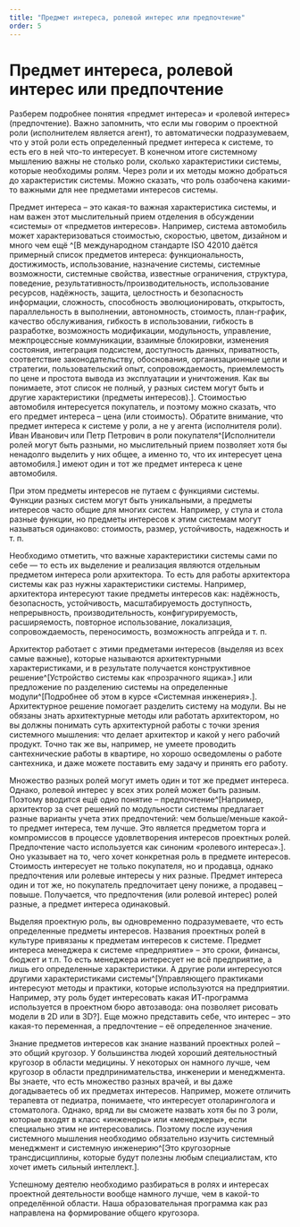 ```yaml
---
title: "Предмет интереса, ролевой интерес или предпочтение"
order: 5
---
```


# Предмет интереса, ролевой интерес или предпочтение



Разберем подробнее понятия «предмет интереса» и «ролевой интерес» (предпочтение). Важно запомнить, что если мы говорим о проектной роли (исполнителем является агент), то автоматически подразумеваем, что у этой роли есть определенный предмет интереса к системе, то есть его в ней что-то интересует. В конечном итоге системному мышлению важны не столько роли, сколько характеристики системы, которые необходимы ролям. Через роли и их методы можно добраться до характеристик системы. Можно сказать, что роль озабочена какими-то важными для нее предметами интересов системы.

Предмет интереса – это какая-то важная характеристика системы, и нам важен этот мыслительный прием отделения в обсуждении «системы» от «предметов интересов». Например, система автомобиль может характеризоваться стоимостью, скоростью, цветом, дизайном и много чем ещё ^[В международном стандарте ISO 42010 даётся примерный список предметов интереса: функциональность, достижимость, использование, назначение системы, системные возможности, системные свойства, известные ограничения, структура, поведение, результативность/производительность, использование ресурсов, надёжность, защита, целостность и безопасность информации, сложность, способность эволюционировать, открытость, параллельность в выполнении, автономность, стоимость, план-график, качество обслуживания, гибкость в использовании, гибкость в разработке, возможность модификации, модульность, управление, межпроцессные коммуникации, взаимные блокировки, изменения состояния, интеграция подсистем, доступность данных, приватность, соответствие законодательству, обоснования, организационные цели и стратегии, пользовательский опыт, сопровождаемость, приемлемость по цене и простота вывода из эксплуатации и уничтожения. Как вы понимаете, этот список не полный, у разных систем могут быть и другие характеристики (предметы интересов).]. Стоимостью автомобиля интересуется покупатель, и поэтому можно сказать, что его предмет интереса – цена (или стоимость). Обратите внимание, что предмет интереса к системе у роли, а не у агента (исполнителя роли). Иван Иванович или Петр Петрович в роли покупателя^[Исполнители ролей могут быть разными, но мыслительный прием позволяет хотя бы ненадолго выделить у них общее, а именно то, что их интересует цена автомобиля.] имеют один и тот же предмет интереса к цене автомобиля.

При этом предметы интересов не путаем с функциями системы. Функции разных систем могут быть уникальными, а предметы интересов часто общие для многих систем. Например, у стула и стола разные функции, но предметы интересов к этим системам могут называться одинаково: стоимость, размер, устойчивость, надежность и т. п.

Необходимо отметить, что важные характеристики системы сами по себе — то есть их выделение и реализация являются отдельным предметом интереса роли архитектора. То есть для работы архитектора системы как раз нужны характеристики системы. Например, архитектора интересуют такие предметы интересов как: надёжность, безопасность, устойчивость, масштабируемость доступность, непрерывность, производительность, конфигурируемость, расширяемость, повторное использование, локализация, сопровождаемость, переносимость, возможность апгрейда и т. п.

Архитектор работает с этими предметами интересов (выделяя из всех самые важные), которые называются архитектурными характеристиками, и в результате получается конструктивное решение^[Устройство системы как «прозрачного ящика».] или предложение по разделению системы на определенные модули^[Подробнее об этом в курсе «Системная инженерия».]. Архитектурное решение помогает разделить систему на модули. Вы не обязаны знать архитектурные методы или работать архитектором, но вы должны понимать суть архитектурной работы с точки зрения системного мышления: что делает архитектор и какой у него рабочий продукт. Точно так же вы, например, не умеете проводить сантехнические работы в квартире, но хорошо осведомлены о работе сантехника, и даже можете поставить ему задачу и принять его работу.

Множество разных ролей могут иметь один и тот же предмет интереса. Однако, ролевой интерес у всех этих ролей может быть разным. Поэтому вводится ещё одно понятие – предпочтение^[Например, архитектор за счет решений по модульности системы предлагает разные варианты учета этих предпочтений: чем больше/меньше какой-то предмет интереса, тем лучше. Это является предметом торга и компромиссов в процессе удовлетворения интересов проектных ролей. Предпочтение часто используется как синоним «ролевого интереса».]. Оно указывает на то, чего хочет конкретная роль в предмете интересов. Стоимость интересует не только покупателя, но и продавца, однако предпочтения или ролевые интересы у них разные. Предмет интереса один и тот же, но покупатель предпочитает цену пониже, а продавец – повыше. Получается, что предпочтения (или ролевой интерес) ролей разные, а предмет интереса одинаковый.

Выделяя проектную роль, вы одновременно подразумеваете, что есть определенные предметы интересов. Названия проектных ролей в культуре привязаны к предметам интересов к системе. Предмет интереса менеджера к системе «предприятие» – это сроки, финансы, бюджет и т.п. То есть менеджера интересует не всё предприятие, а лишь его определенные характеристики. А другие роли интересуются другими характеристиками системы^[Управляющего практиками интересуют методы и практики, которые используются на предприятии. Например, эту роль будет интересовать какая ИТ-программа используется в проектном бюро автозавода: она позволяет рисовать модели в 2D или в 3D?]. Еще можно представить себе, что интерес – это какая-то переменная, а предпочтение – её определенное значение.

Знание предметов интересов как знание названий проектных ролей – это общий кругозор. У большинства людей хороший деятельностный кругозор в области медицины. У некоторых он намного лучше, чем кругозор в области предпринимательства, инженерии и менеджмента. Вы знаете, что есть множество разных врачей, и вы даже догадываетесь об их предметах интересов. Например, можете отличить терапевта от педиатра, понимаете, что интересует отоларинголога и стоматолога. Однако, вряд ли вы сможете назвать хотя бы по 3 роли, которые входят в класс «инженеры» или «менеджеры», если специально этим не интересовались. Поэтому после изучения системного мышления необходимо обязательно изучить системный менеджмент и системную инженерию^[Это кругозорные трансдисциплины, которые будут полезны любым специалистам, кто хочет иметь сильный интеллект.].

Успешному деятелю необходимо разбираться в ролях и интересах проектной деятельности вообще намного лучше, чем в какой-то определённой области. Наша образовательная программа как раз направлена на формирование общего кругозора.

